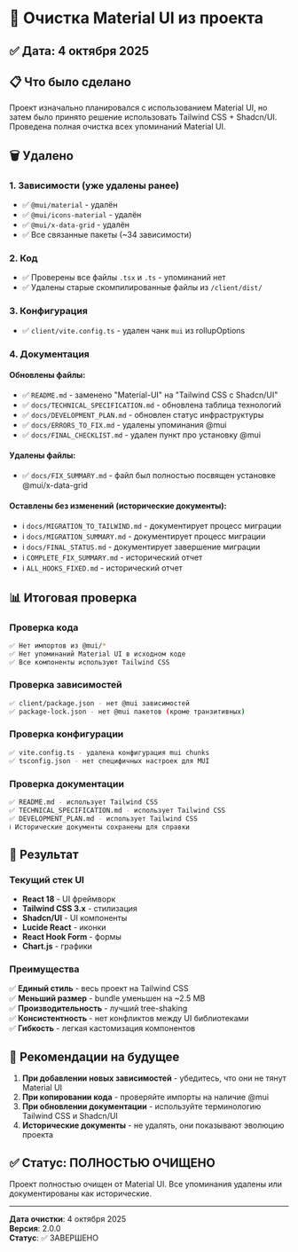 # 🧹 Очистка Material UI из проекта

## ✅ Дата: 4 октября 2025

## 📋 Что было сделано

Проект изначально планировался с использованием Material UI, но затем было принято решение использовать Tailwind CSS + Shadcn/UI. Проведена полная очистка всех упоминаний Material UI.

## 🗑 Удалено

### 1. Зависимости (уже удалены ранее)
- ✅ `@mui/material` - удалён
- ✅ `@mui/icons-material` - удалён
- ✅ `@mui/x-data-grid` - удалён
- ✅ Все связанные пакеты (~34 зависимости)

### 2. Код
- ✅ Проверены все файлы `.tsx` и `.ts` - упоминаний нет
- ✅ Удалены старые скомпилированные файлы из `/client/dist/`

### 3. Конфигурация
- ✅ `client/vite.config.ts` - удален чанк `mui` из rollupOptions

### 4. Документация

#### Обновлены файлы:
- ✅ `README.md` - заменено "Material-UI" на "Tailwind CSS с Shadcn/UI"
- ✅ `docs/TECHNICAL_SPECIFICATION.md` - обновлена таблица технологий
- ✅ `docs/DEVELOPMENT_PLAN.md` - обновлен статус инфраструктуры
- ✅ `docs/ERRORS_TO_FIX.md` - удалены упоминания @mui
- ✅ `docs/FINAL_CHECKLIST.md` - удален пункт про установку @mui

#### Удалены файлы:
- ✅ `docs/FIX_SUMMARY.md` - файл был полностью посвящен установке @mui/x-data-grid

#### Оставлены без изменений (исторические документы):
- ℹ️ `docs/MIGRATION_TO_TAILWIND.md` - документирует процесс миграции
- ℹ️ `docs/MIGRATION_SUMMARY.md` - документирует процесс миграции
- ℹ️ `docs/FINAL_STATUS.md` - документирует завершение миграции
- ℹ️ `COMPLETE_FIX_SUMMARY.md` - исторический отчет
- ℹ️ `ALL_HOOKS_FIXED.md` - исторический отчет

## 📊 Итоговая проверка

### Проверка кода
```bash
✅ Нет импортов из @mui/*
✅ Нет упоминаний Material UI в исходном коде
✅ Все компоненты используют Tailwind CSS
```

### Проверка зависимостей
```bash
✅ client/package.json - нет @mui зависимостей
✅ package-lock.json - нет @mui пакетов (кроме транзитивных)
```

### Проверка конфигурации
```bash
✅ vite.config.ts - удалена конфигурация mui chunks
✅ tsconfig.json - нет специфичных настроек для MUI
```

### Проверка документации
```bash
✅ README.md - использует Tailwind CSS
✅ TECHNICAL_SPECIFICATION.md - использует Tailwind CSS
✅ DEVELOPMENT_PLAN.md - использует Tailwind CSS
ℹ️ Исторические документы сохранены для справки
```

## 🎯 Результат

### Текущий стек UI
- **React 18** - UI фреймворк
- **Tailwind CSS 3.x** - стилизация
- **Shadcn/UI** - UI компоненты
- **Lucide React** - иконки
- **React Hook Form** - формы
- **Chart.js** - графики

### Преимущества
✅ **Единый стиль** - весь проект на Tailwind CSS  
✅ **Меньший размер** - bundle уменьшен на ~2.5 MB  
✅ **Производительность** - лучший tree-shaking  
✅ **Консистентность** - нет конфликтов между UI библиотеками  
✅ **Гибкость** - легкая кастомизация компонентов  

## 📝 Рекомендации на будущее

1. **При добавлении новых зависимостей** - убедитесь, что они не тянут Material UI
2. **При копировании кода** - проверяйте импорты на наличие @mui
3. **При обновлении документации** - используйте терминологию Tailwind CSS и Shadcn/UI
4. **Исторические документы** - не удалять, они показывают эволюцию проекта

## ✅ Статус: ПОЛНОСТЬЮ ОЧИЩЕНО

Проект полностью очищен от Material UI. Все упоминания удалены или документированы как исторические.

---

**Дата очистки**: 4 октября 2025  
**Версия**: 2.0.0  
**Статус**: ✅ ЗАВЕРШЕНО

